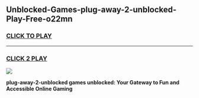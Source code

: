 
## Unblocked-Games-plug-away-2-unblocked-Play-Free-o22mn
<h3>
<a href="https://premium76.site?title=plug-away-2-unblocked&ref=18A1">CLICK TO PLAY</a></h3>
<hr>

<h3>
<a href="https://premium76.site?title=plug-away-2-unblocked&ref=18A1">CLICK 2 PLAY</a>
  
</h3>

<a href="https://premium76.site?title=plug-away-2-unblocked&ref=18A1"><img src="https://clearcache.store/games.png"></a>


**plug-away-2-unblocked games unblocked: Your Gateway to Fun and Accessible Online Gaming**
